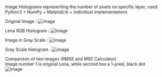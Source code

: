 <br> Image Histograms representing the number of pixels on specific layer, used Python3 + NumPy + MatplotLib + individual implementations


Original Image :
![image](https://user-images.githubusercontent.com/73948605/206855539-e5f2f36b-916f-4ff1-abe9-fa1899ce0b90.png)

Lena RGB Histogram :
![image](https://user-images.githubusercontent.com/73948605/206855327-5cd142e7-522f-4c11-abb2-b3297d688f27.png)

Image in Gray Scale :
![image](https://user-images.githubusercontent.com/73948605/206855145-14736d73-344f-4362-abaa-2807741a04d2.png)

Gray Scale histogram : 
![image](https://user-images.githubusercontent.com/73948605/206855186-723631f7-e006-4ee1-9486-d70565987dd1.png)

Comparison of two images (RMSE and MSE Calculator) <br>
Image number 1 is original Lena, while second has a 1-pixel, black dot
![image](https://user-images.githubusercontent.com/73948605/206855263-c36abd9c-8093-4889-a864-51286e6b915d.png)

